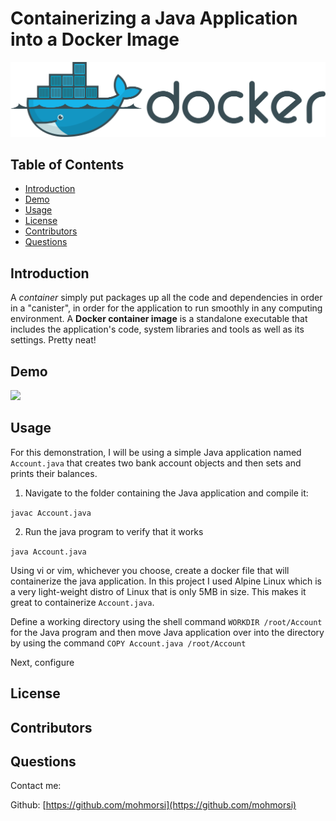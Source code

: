 # Containerizing a Java Application into a Docker Image

![image](./img/docker2.png)

## Table of Contents
* [Introduction](#introduction) 
* [Demo](#demo)
* [Usage](#usage)
* [License](#license)
* [Contributors](#contributors)
* [Questions](#questions)


## Introduction
A *container* simply put packages up all the code and dependencies in order in a "canister", in order for the application to run smoothly in any computing environment. A **Docker container image** is a standalone executable that includes the application's code, system libraries and tools as well as its settings. Pretty neat!

## Demo
![](https://media.giphy.com/media/3OiKrJsfDiqqBL8pX3/giphy.gif)

## Usage
For this demonstration, I will be using a simple Java application named `Account.java` that creates two bank account objects and then sets and prints their balances.

1. Navigate to the folder containing the Java application and compile it:

`javac Account.java`

2. Run the java program to verify that it works

`java Account.java`

Using vi or vim, whichever you choose, create a docker file that will containerize the java application. In this project I used Alpine Linux which is a very light-weight distro of Linux that is only 5MB in size. This makes it great to containerize `Account.java`.

Define a working directory using the shell command `WORKDIR /root/Account` for the Java program and then move Java application over into the directory by using the command `COPY Account.java /root/Account` 

Next, configure 


## License

## Contributors

## Questions
Contact me:

Github: [https://github.com/mohmorsi](https://github.com/mohmorsi)




